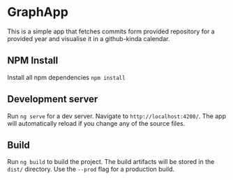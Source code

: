 # GraphApp

This is a simple app that fetches commits form provided repository for a provided year and visualise it in a github-kinda calendar. 

## NPM Install
Install all npm dependencies `npm install`

## Development server

Run `ng serve` for a dev server. Navigate to `http://localhost:4200/`. The app will automatically reload if you change any of the source files.

## Build

Run `ng build` to build the project. The build artifacts will be stored in the `dist/` directory. Use the `--prod` flag for a production build.

